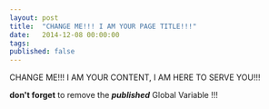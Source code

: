 ```yaml
---
layout: post
title:  "CHANGE ME!!! I AM YOUR PAGE TITLE!!!"
date:   2014-12-08 00:00:00
tags:    
published: false
---
```


CHANGE ME!!! I AM YOUR CONTENT, I AM HERE TO SERVE YOU!!!

**don't forget** to remove the ***published*** Global Variable !!!
